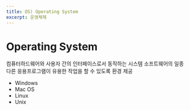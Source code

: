 ```yaml
---
title: OS) Operating System
excerpt: 운영체제
---
```


# Operating System
컴퓨터하드웨어와 사용자 간의 인터페이스로서 동작하는 시스템 소프트웨어의 일종  
다른 응용프로그램이 유용한 작업을 할 수 있도록 환경 제공  
- Windows
- Mac OS
- Linux
- Unix
